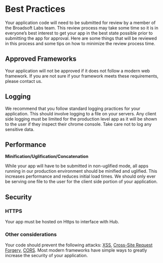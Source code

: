 # Best Practices

Your application code will need to be submitted for review by a member of the Broadsoft Labs team. This review process may take some time so it is in everyone’s best interest to get your app in the best state possible prior to submitting the app for approval. Here are some things that will be reviewed in this process and some tips on how to minimize the review process time.

## Approved Frameworks

Your application will not be approved if it does not follow a modern web framework. If you are not sure if your framework meets these requirements, please contact us.

## Logging

We recommend that you follow standard logging practices for your application. This should involve logging to a file on your servers. Any client side logging must be limited for the production level app as it will be shown to the user if they inspect their chrome console. Take care not to log any sensitive data.

## Performance

**Minification/Uglification/Concatenation**

While your app will have to be submitted in non-uglified mode, all apps running in our production environment should be minified and uglified. This increases performance and reduces initial load times. We should only ever be serving one file to the user for the client side portion of your application.

## Security

### HTTPS

Your app must be hosted on Https to interface with Hub.

### Other considerations

Your code should prevent the following attacks: [XSS](https://en.wikipedia.org/wiki/Cross-site_scripting), [Cross-Site Request Forgery](https://en.wikipedia.org/wiki/Cross-site_request_forgery), [CORS](https://en.wikipedia.org/wiki/Cross-origin_resource_sharing). Most modern frameworks have simple ways to greatly increase the security of your application.
